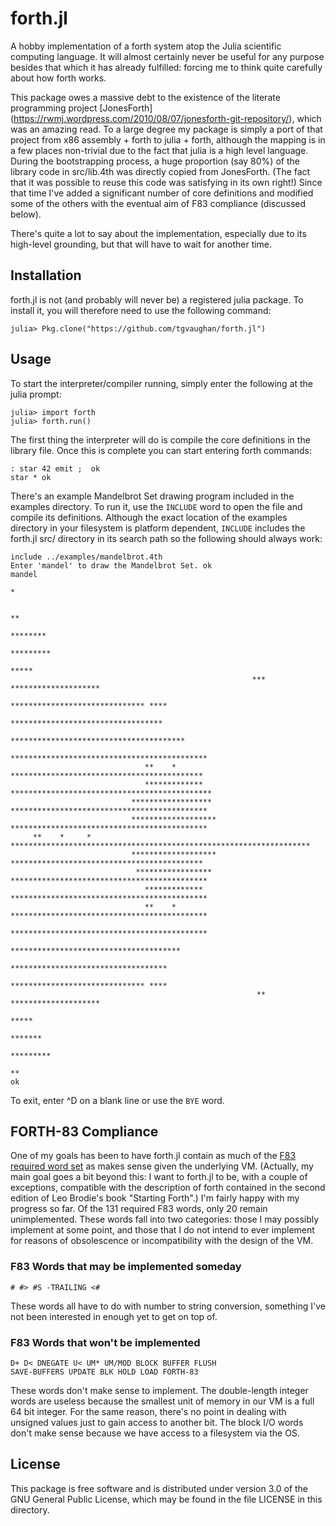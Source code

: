 # forth.jl

A hobby implementation of a forth system atop the Julia scientific computing
language.  It will almost certainly never be useful for any purpose besides
that which it has already fulfilled: forcing me to think quite carefully about
how forth works. 

This package owes a massive debt to the existence of the literate programming
project [JonesForth] (https://rwmj.wordpress.com/2010/08/07/jonesforth-git-repository/),
which was an amazing read. To a large degree my package is simply a port of
that project from x86 assembly + forth to julia + forth, although the mapping
is in a few places non-trivial due to the fact that julia is a high level
language.  During the bootstrapping process, a huge proportion (say 80%) of the
library code in src/lib.4th was directly copied from JonesForth.  (The fact
that it was possible to reuse this code was satisfying in its own right!) Since
that time I've added a significant number of core definitions and modified some
of the others with the eventual aim of F83 compliance (discussed below).

There's quite a lot to say about the implementation, especially due to its
high-level grounding, but that will have to wait for another time.

## Installation

forth.jl is not (and probably will never be) a registered julia package.  To
install it, you will therefore need to use the following command:

    julia> Pkg.clone("https://github.com/tgvaughan/forth.jl")

## Usage

To start the interpreter/compiler running, simply enter the following at
the julia prompt:

    julia> import forth
    julia> forth.run()

The first thing the interpreter will do is compile the core definitions in
the library file.  Once this is complete you can start entering forth commands:

    : star 42 emit ;  ok
    star * ok

There's an example Mandelbrot Set drawing program included in the examples
directory.  To run it, use the `INCLUDE` word to open the file and compile its
definitions.  Although the exact location of the examples directory in your
filesystem is platform dependent, `INCLUDE` includes the forth.jl src/ directory
in its search path so the following should always work:

    include ../examples/mandelbrot.4th
    Enter 'mandel' to draw the Mandelbrot Set. ok
    mandel
                                                                                *                   
                                                                                                    
                                                                           **                       
                                                                        ********                    
                                                                       *********                    
                                                                         *****                      
                                                          ***     ********************              
                                                           ****************************** ****      
                                                          **********************************        
                                                       ***************************************      
                                                     ********************************************   
                                  **    *            *******************************************    
                                  *************    *********************************************    
                               ******************  ********************************************     
                               ******************* ********************************************     
         **    *     *  *******************************************************************         
                               ******************* *******************************************      
                                *****************  ********************************************     
                                  *************     ********************************************    
                                  **    *           ********************************************    
                                                     ********************************************   
                                                        **************************************      
                                                         ***********************************        
                                                           ****************************** ****      
                                                           **     ********************              
                                                                         *****                      
                                                                        *******                     
                                                                       *********                    
                                                                           **                       
    ok

To exit, enter ^D on a blank line or use the `BYE` word.

## FORTH-83 Compliance

One of my goals has been to have forth.jl contain as much of the
[F83 required word set](http://forth.sourceforge.net/standard/fst83/fst83-12.htm) 
as makes sense given the underlying VM. (Actually, my main goal goes a bit
beyond this: I want to forth.jl to be, with a couple of exceptions, compatible
with the description of forth contained in the second edition of Leo Brodie's
book "Starting Forth".)  I'm fairly happy with my progress so far.  Of the
131 required F83 words, only 20 remain unimplemented.  These words fall into
two categories: those I may possibly implement at some point, and those that I
do not intend to ever implement for reasons of obsolescence or incompatibility
with the design of the VM.

### F83 Words that may be implemented someday

    # #> #S -TRAILING <#

These words all have to do with number to string conversion, something I've
not been interested in enough yet to get on top of.

### F83 Words that won't be implemented

    D+ D< DNEGATE U< UM* UM/MOD BLOCK BUFFER FLUSH
    SAVE-BUFFERS UPDATE BLK HOLD LOAD FORTH-83

These words don't make sense to implement.  The double-length integer words are
useless because the smallest unit of memory in our VM is a full 64 bit
integer.  For the same reason, there's no point in dealing with unsigned values
just to gain access to another bit.  The block I/O words don't make sense because
we have access to a filesystem via the OS.

## License

This package is free software and is distributed under version 3.0 of the GNU
General Public License, which may be found in the file LICENSE in this
directory.
